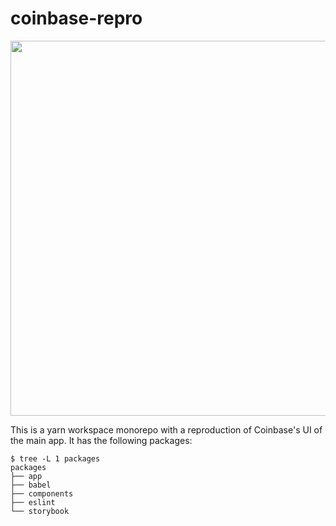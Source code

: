 # coinbase-repro

<p align="center">
    <img src="assets/coinbase-repro.gif" height="600" />
</p>

This is a yarn workspace monorepo with a reproduction of Coinbase's UI of the main app. It has the following packages:

```
$ tree -L 1 packages
packages
├── app
├── babel
├── components
├── eslint
└── storybook
```
